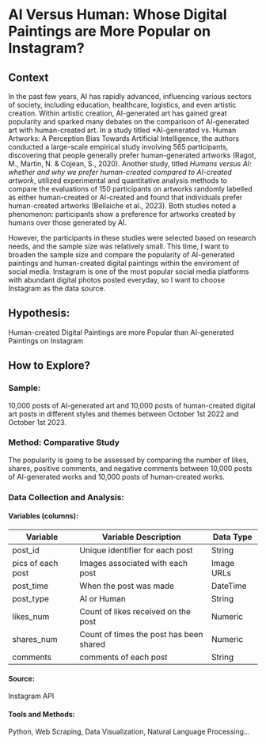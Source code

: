# AI Versus Human: Whose Digital Paintings are More Popular on Instagram?

## Context
In the past few years, AI has rapidly advanced, influencing various sectors of society, including education, healthcare, logistics, and even artistic creation. Within artistic creation, AI-generated art has gained great popularity and sparked many debates on the comparison of AI-generated art with human-created art. In a study titled *AI-generated vs. Human Artworks: A Perception Bias Towards Artificial Intelligence, the authors conducted a large-scale empirical study involving 565 participants, discovering that people generally prefer human-generated artworks (Ragot, M., Martin, N. & Cojean, S., 2020). Another study, titled *Humans versus AI: whether and why we prefer human-created compared to AI-created artwork*, utilized experimental and quantitative analysis methods to compare the evaluations of 150 participants on artworks randomly labelled as either human-created or AI-created and found that individuals prefer human-created artworks (Bellaiche et al., 2023). Both studies noted a phenomenon: participants show a preference for artworks created by humans over those generated by AI.

However, the participants in these studies were selected based on research needs, and the sample size was relatively small. This time, I want to broaden the sample size and compare the popularity of AI-generated paintings and human-created digital paintings within the enviroment of social media. Instagram is one of the most popular social media platforms with abundant digital photos posted everyday, so I want to choose Instagram as the data source.  

## Hypothesis:
Human-created Digital Paintings are more Popular than AI-generated Paintings on Instagram

## How to Explore?
### Sample: 
10,000 posts of AI-generated art and 10,000 posts of human-created digital art posts in different styles and themes between October 1st 2022 and October 1st 2023. 
### Method: Comparative Study
The popularity is going to be assessed by comparing the number of likes, shares, positive comments, and negative comments between 10,000 posts of AI-generated works and 10,000 posts of human-created works.
### Data Collection and Analysis:
#### Variables (columns):
| Variable        | Variable Description                   | Data Type  |
|----------------------|----------------------------------------|------------|
| post_id              | Unique identifier for each post        | String     |
| pics of each post| Images associated with each post        | Image URLs |
| post_time            | When the post was made        | DateTime   |
| post_type            | AI or Human            | String     |
| likes_num  | Count of likes received on the post     | Numeric    |
| shares_num | Count of times the post has been shared | Numeric    |
| comments             | comments of each post | String    |


#### Source: 
Instagram API
#### Tools and Methods: 
Python, Web Scraping, Data Visualization, Natural Language Processing… 


